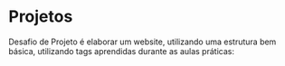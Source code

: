 # Projetos
Desafio de Projeto é elaborar um website, utilizando uma estrutura bem básica, utilizando tags aprendidas durante as aulas práticas:
